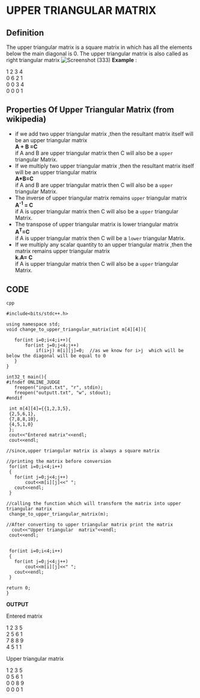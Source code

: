 # UPPER TRIANGULAR MATRIX

## Definition 
The upper triangular matrix is a square matrix in which has all the elements below the main diagonal is 0.
The upper triangular matrix is also called as right triangular matrix
![Screenshot (333)](https://user-images.githubusercontent.com/68144616/136906781-ebb52ab3-b280-4397-a38c-880790a1cdcc.png)
**Example** :  

  1  2  3  4  
  0  6  2  1   
  0  0  3  4  
  0	 0  0  1   
 


   ## Properties Of Upper Triangular Matrix (from wikipedia)
-	if we add two upper triangular matrix ,then the resultant matrix itself will be an upper triangular matrix  
             **A + B =C**   
	  if A and B are upper triangular matrix then C will also be a `upper` triangular Matrix.  
-	If we multiply two upper triangular matrix ,then the resultant matrix itself will be an upper triangular matrix    
            **A*B=C**  
	   if A and B are upper triangular matrix then C will also be a `upper` triangular Matrix.
-	The inverse of upper triangular matrix remains `upper` triangular matrix  
             **A<sup>-1</sup> = C**  
	 if A is upper triangular matrix then C will also be a `upper` triangular Matrix.  
-	The transpose of upper triangular matrix  is lower triangular matrix    
         **A<sup>T</sup>=C**  
	  if A is upper triangular matrix then C will be a `lower` triangular Matrix.  
-	If we multiply any scalar quantity to an upper triangular matrix ,then the matrix remains upper triangular matrix  
             **k.A= C**  
	      if A is upper triangular matrix then C will also be a `upper` triangular Matrix.  
	      

  ## CODE
 ```   
 cpp

 #include<bits/stdc++.h>

using namespace std;
void change_to_upper_triangular_matrix(int m[4][4]){

	for(int i=0;i<4;i++){
		for(int j=0;j<4;j++)
			if(i>j) m[i][j]=0;  //as we know for i>j  which will be below the diagonal will be equal to 0
	}
}

int32_t main(){
#ifndef ONLINE_JUDGE
	freopen("input.txt", "r", stdin);
	freopen("outputt.txt", "w", stdout);
#endif

  int m[4][4]={{1,2,3,5},
  {2,5,6,1},
  {7,8,8,10},
  {4,5,1,0}
  };
  cout<<"Entered matrix"<<endl;
  cout<<endl;

//since,upper triangular matrix is always a square matrix

//printing the matrix before conversion
  for(int i=0;i<4;i++)
  {
  	for(int j=0;j<4;j++)
  		cout<<m[i][j]<<" ";
  	cout<<endl;
  }

//calling the function which will transform the matrix into upper triangular matrix
  change_to_upper_triangular_matrix(m);

//After converting to upper triangular matrix print the matrix
   cout<<"Upper triangular  matrix"<<endl;
  cout<<endl;


  for(int i=0;i<4;i++)
  {
  	for(int j=0;j<4;j++)
  		cout<<m[i][j]<<" ";
  	cout<<endl;
  }

return 0;
}
 ```

**OUTPUT**

Entered matrix

1 2 3 5  
2 5 6 1  
7 8 8 9  
4 5 1 1  

Upper triangular  matrix

1 2 3 5  
0 5 6 1  
0 0 8 9  
0 0 0 1  



